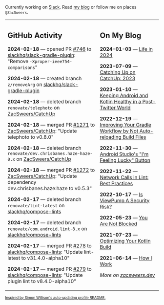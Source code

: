 Currently working on [Slack](https://slack.com/). Read [my blog](https://zacsweers.dev/) or follow me on places `@ZacSweers`.

<table><tr><td valign="top" width="60%">

## GitHub Activity
<!-- githubActivity starts -->
**2024-02-18** — opened PR [#746](https://github.com/slackhq/slack-gradle-plugin/pull/746) to [slackhq/slack-gradle-plugin](https://github.com/slackhq/slack-gradle-plugin): "Remove `-Xproper-ieee754-comparisons`"

**2024-02-18** — created branch `z/removeArg` on [slackhq/slack-gradle-plugin](https://github.com/slackhq/slack-gradle-plugin)

**2024-02-18** — deleted branch `renovate/telephoto` on [ZacSweers/CatchUp](https://github.com/ZacSweers/CatchUp)

**2024-02-18** — merged PR [#1271](https://github.com/ZacSweers/CatchUp/pull/1271) to [ZacSweers/CatchUp](https://github.com/ZacSweers/CatchUp): "Update telephoto to v0.8.0"

**2024-02-18** — deleted branch `renovate/dev.chrisbanes.haze-haze-0.x` on [ZacSweers/CatchUp](https://github.com/ZacSweers/CatchUp)

**2024-02-18** — merged PR [#1272](https://github.com/ZacSweers/CatchUp/pull/1272) to [ZacSweers/CatchUp](https://github.com/ZacSweers/CatchUp): "Update dependency dev.chrisbanes.haze:haze to v0.5.3"

**2024-02-17** — deleted branch `renovate/lint-latest` on [slackhq/compose-lints](https://github.com/slackhq/compose-lints)

**2024-02-17** — deleted branch `renovate/com.android.lint-8.x` on [slackhq/compose-lints](https://github.com/slackhq/compose-lints)

**2024-02-17** — merged PR [#278](https://github.com/slackhq/compose-lints/pull/278) to [slackhq/compose-lints](https://github.com/slackhq/compose-lints): "Update lint-latest to v31.4.0-alpha10"

**2024-02-17** — merged PR [#279](https://github.com/slackhq/compose-lints/pull/279) to [slackhq/compose-lints](https://github.com/slackhq/compose-lints): "Update plugin lint to v8.4.0-alpha10"
<!-- githubActivity ends -->
</td><td valign="top" width="40%">

## On My Blog
<!-- blog starts -->
**2024-01-03** — [Life in 2024](https://www.zacsweers.dev/life-in-2024/)

**2023-07-09** — [Catching Up on CatchUp: 2023](https://www.zacsweers.dev/catching-up-on-catchup-2023/)

**2023-01-10** — [Keeping Android and Kotlin Healthy in a Post-Twitter World](https://www.zacsweers.dev/keeping-android-healthy/)

**2022-12-19** — [Improving Your Gradle Workflow by Not Auto-reloading Build Files](https://www.zacsweers.dev/improving-your-workflow-by-not-auto-reloading-build-files/)

**2022-11-30** — [Android Studio's "I'm Feeling Lucky" Button](https://www.zacsweers.dev/android-studios-im-feeling-lucky-button/)

**2022-11-22** — [Network Calls in Lint: Best Practices](https://www.zacsweers.dev/network-calls-in-lint-best-practices/)

**2022-10-17** — [Is ViewPump A Security Risk?](https://www.zacsweers.dev/is-viewpump-a-security-risk/)

**2022-05-23** — [You Are Not Blocked](https://www.zacsweers.dev/you-are-not-blocked/)

**2021-07-23** — [Optimizing Your Kotlin Build](https://www.zacsweers.dev/optimizing-your-kotlin-build/)

**2021-06-14** — [How I Work](https://www.zacsweers.dev/how-i-work/)
<!-- blog ends -->
_More on [zacsweers.dev](https://zacsweers.dev/)_
</td></tr></table>

<sub><a href="https://simonwillison.net/2020/Jul/10/self-updating-profile-readme/">Inspired by Simon Willison's auto-updating profile README.</a></sub>
